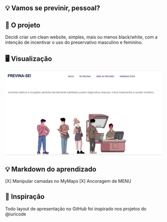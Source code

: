 ## 💡 Vamos se previnir, pessoal?

## 🎈 O projeto
Decidi criar um clean website, simples, mais ou menos black/white, com a intenção de incentivar o uso do preservativo masculino e feminino. 

## 🖥️ Visualização
![alt text](https://github.com/italosantana/Vamos-se-previnir-/blob/main/img/Banner.JPG)

## 💡 Markdown do aprendizado
[X] Manipular camadas no MyMaps
[X] Ancoragem de MENU

## 🎈 Inspiração
Todo layout de apresentação no GitHub foi inspirado nos projetos do @iuricode
